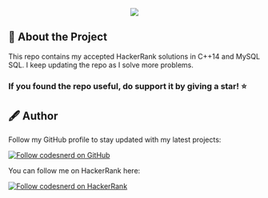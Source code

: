 <p align="center"><a href="https://www.hackerrank.com/codesnerd"><img src="https://i0.wp.com/gradsingames.com/wp-content/uploads/2016/05/856771_668224053197841_1943699009_o.png"/></a></p>

## 🧾 About the Project
This repo contains my accepted HackerRank solutions in C++14 and MySQL SQL. I keep updating the repo as I solve more problems.

### If you found the repo useful, do support it by giving a star! ⭐

## 🖋 Author
Follow my GitHub profile to stay updated with my latest projects:

[![Follow codesnerd on GitHub](https://img.shields.io/badge/Connect-codesnerd-blue.svg?logo=Github&longCache=true&style=social&label=Follow)](https://github.com/codesnerd)

You can follow me on HackerRank here:

[![Follow codesnerd on HackerRank](https://img.shields.io/badge/Connect-codesnerd-green.svg?logo=HackerRank&longCache=true&style=social&label=Follow)](https://hackerrank.com/codesnerd)
